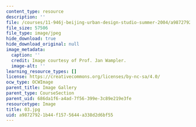 ```yaml
---
content_type: resource
description: ''
file: /courses/11-946j-beijing-urban-design-studio-summer-2004/a98727921b44f1575644a338d2d6bf55_03.jpg
file_size: 57506
file_type: image/jpeg
hide_download: true
hide_download_original: null
image_metadata:
  caption: ''
  credit: Image courtesy of Prof. Jan Wampler.
  image-alt: ''
learning_resource_types: []
license: https://creativecommons.org/licenses/by-nc-sa/4.0/
ocw_type: OCWImage
parent_title: Image Gallery
parent_type: CourseSection
parent_uid: 686da1f6-a4ad-7f56-399e-3c89e219e3fe
resourcetype: Image
title: 03.jpg
uid: a9872792-1b44-f157-5644-a338d2d6bf55
---
```

